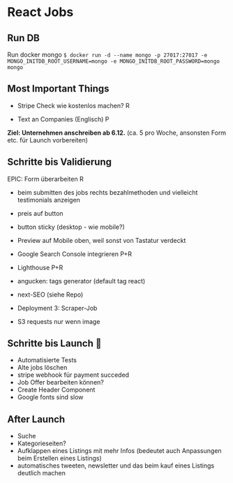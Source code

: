 # React Jobs

## Run DB

Run docker mongo
`$ docker run -d --name mongo -p 27017:27017 -e MONGO_INITDB_ROOT_USERNAME=mongo -e MONGO_INITDB_ROOT_PASSWORD=mongo mongo`

## Most Important Things

- Stripe Check wie kostenlos machen? R

- Text an Companies (Englisch) P

**Ziel: Unternehmen anschreiben ab 6.12.** (ca. 5 pro Woche, ansonsten Form etc. für Launch vorbereiten)

## Schritte bis Validierung

EPIC: Form überarbeiten R

- beim submitten des jobs rechts bezahlmethoden und vielleicht testimonials anzeigen
- preis auf button
- button sticky (desktop - wie mobile?)
- Preview auf Mobile oben, weil sonst von Tastatur verdeckt

- Google Search Console integrieren P+R
- Lighthouse P+R

- angucken: tags generator (default tag react)
- next-SEO (siehe Repo)
- Deployment 3: Scraper-Job
- S3 requests nur wenn image

## Schritte bis Launch 🚀

- Automatisierte Tests
- Alte jobs löschen
- stripe webhook für payment succeded
- Job Offer bearbeiten können?
- Create Header Component
- Google fonts sind slow

## After Launch

- Suche
- Kategorieseiten?
- Aufklappen eines Listings mit mehr Infos (bedeutet auch Anpassungen beim Erstellen eines Listings)
- automatisches tweeten, newsletter und das beim kauf eines Listings deutlich machen
